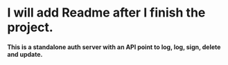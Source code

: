 # I will add Readme after I finish the project.
#### This is a standalone auth server with an API point to log, log, sign, delete and update. 
